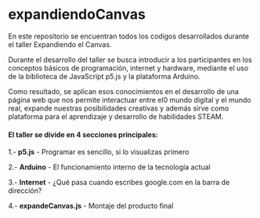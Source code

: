 # expandiendoCanvas
En este repositorio se encuentran todos los codigos desarrollados durante el taller Expandiendo el Canvas.

Durante el desarrollo del taller se busca introducir a los participantes en los conceptos básicos de 
programación, internet y hardware, mediante el uso de la biblioteca de JavaScript p5.js y la plataforma 
Arduino.

Como resultado, se aplican esos conocimientos en el desarrollo de una página web que nos permite 
interactuar entre el0 mundo digital y el mundo real, expande nuestras posibilidades creativas y 
además sirve como plataforma para el aprendizaje  y desarrollo de habilidades STEAM.

#### El taller se divide en 4 secciones principales:

1.- **p5.js** - Programar es sencillo, si lo visualizas primero

2.- **Arduino** - El funcionamiento interno de la tecnología actual

3.- **Internet** - ¿Qué pasa cuando escribes google.com en la barra de dirección?

4.- **expandeCanvas.js** - Montaje del producto final



